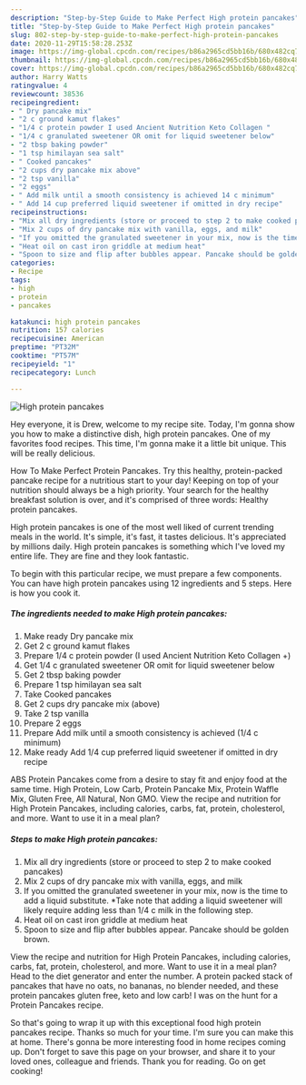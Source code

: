 ```yaml
---
description: "Step-by-Step Guide to Make Perfect High protein pancakes"
title: "Step-by-Step Guide to Make Perfect High protein pancakes"
slug: 802-step-by-step-guide-to-make-perfect-high-protein-pancakes
date: 2020-11-29T15:58:28.253Z
image: https://img-global.cpcdn.com/recipes/b86a2965cd5bb16b/680x482cq70/high-protein-pancakes-recipe-main-photo.jpg
thumbnail: https://img-global.cpcdn.com/recipes/b86a2965cd5bb16b/680x482cq70/high-protein-pancakes-recipe-main-photo.jpg
cover: https://img-global.cpcdn.com/recipes/b86a2965cd5bb16b/680x482cq70/high-protein-pancakes-recipe-main-photo.jpg
author: Harry Watts
ratingvalue: 4
reviewcount: 38536
recipeingredient:
- " Dry pancake mix"
- "2 c ground kamut flakes"
- "1/4 c protein powder I used Ancient Nutrition Keto Collagen "
- "1/4 c granulated sweetener OR omit for liquid sweetener below"
- "2 tbsp baking powder"
- "1 tsp himilayan sea salt"
- " Cooked pancakes"
- "2 cups dry pancake mix above"
- "2 tsp vanilla"
- "2 eggs"
- " Add milk until a smooth consistency is achieved 14 c minimum"
- " Add 14 cup preferred liquid sweetener if omitted in dry recipe"
recipeinstructions:
- "Mix all dry ingredients (store or proceed to step 2 to make cooked pancakes)"
- "Mix 2 cups of dry pancake mix with vanilla, eggs, and milk"
- "If you omitted the granulated sweetener in your mix, now is the time to add a liquid substitute. *Take note that adding a liquid sweetener will likely require adding less than 1/4 c milk in the following step."
- "Heat oil on cast iron griddle at medium heat"
- "Spoon to size and flip after bubbles appear. Pancake should be golden brown."
categories:
- Recipe
tags:
- high
- protein
- pancakes

katakunci: high protein pancakes 
nutrition: 157 calories
recipecuisine: American
preptime: "PT32M"
cooktime: "PT57M"
recipeyield: "1"
recipecategory: Lunch

---
```



![High protein pancakes](https://img-global.cpcdn.com/recipes/b86a2965cd5bb16b/680x482cq70/high-protein-pancakes-recipe-main-photo.jpg)

Hey everyone, it is Drew, welcome to my recipe site. Today, I'm gonna show you how to make a distinctive dish, high protein pancakes. One of my favorites food recipes. This time, I'm gonna make it a little bit unique. This will be really delicious.

How To Make Perfect Protein Pancakes. Try this healthy, protein-packed pancake recipe for a nutritious start to your day! Keeping on top of your nutrition should always be a high priority. Your search for the healthy breakfast solution is over, and it&#39;s comprised of three words: Healthy protein pancakes.

High protein pancakes is one of the most well liked of current trending meals in the world. It's simple, it's fast, it tastes delicious. It's appreciated by millions daily. High protein pancakes is something which I've loved my entire life. They are fine and they look fantastic.


To begin with this particular recipe, we must prepare a few components. You can have high protein pancakes using 12 ingredients and 5 steps. Here is how you cook it.

<!--inarticleads1-->

##### The ingredients needed to make High protein pancakes:

1. Make ready  Dry pancake mix
1. Get 2 c ground kamut flakes
1. Prepare 1/4 c protein powder (I used Ancient Nutrition Keto Collagen +)
1. Get 1/4 c granulated sweetener OR omit for liquid sweetener below
1. Get 2 tbsp baking powder
1. Prepare 1 tsp himilayan sea salt
1. Take  Cooked pancakes
1. Get 2 cups dry pancake mix (above)
1. Take 2 tsp vanilla
1. Prepare 2 eggs
1. Prepare  Add milk until a smooth consistency is achieved (1/4 c minimum)
1. Make ready  Add 1/4 cup preferred liquid sweetener if omitted in dry recipe


ABS Protein Pancakes come from a desire to stay fit and enjoy food at the same time. High Protein, Low Carb, Protein Pancake Mix, Protein Waffle Mix, Gluten Free, All Natural, Non GMO. View the recipe and nutrition for High Protein Pancakes, including calories, carbs, fat, protein, cholesterol, and more. Want to use it in a meal plan? 

<!--inarticleads2-->

##### Steps to make High protein pancakes:

1. Mix all dry ingredients (store or proceed to step 2 to make cooked pancakes)
1. Mix 2 cups of dry pancake mix with vanilla, eggs, and milk
1. If you omitted the granulated sweetener in your mix, now is the time to add a liquid substitute. *Take note that adding a liquid sweetener will likely require adding less than 1/4 c milk in the following step.
1. Heat oil on cast iron griddle at medium heat
1. Spoon to size and flip after bubbles appear. Pancake should be golden brown.


View the recipe and nutrition for High Protein Pancakes, including calories, carbs, fat, protein, cholesterol, and more. Want to use it in a meal plan? Head to the diet generator and enter the number. A protein packed stack of pancakes that have no oats, no bananas, no blender needed, and these protein pancakes gluten free, keto and low carb! I was on the hunt for a Protein Pancakes recipe. 

So that's going to wrap it up with this exceptional food high protein pancakes recipe. Thanks so much for your time. I'm sure you can make this at home. There's gonna be more interesting food in home recipes coming up. Don't forget to save this page on your browser, and share it to your loved ones, colleague and friends. Thank you for reading. Go on get cooking!
